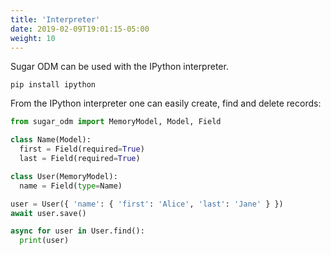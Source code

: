 ```yaml
---
title: 'Interpreter'
date: 2019-02-09T19:01:15-05:00
weight: 10
---
```


Sugar ODM can be used with the IPython interpreter.

```shell
pip install ipython
```

From the IPython interpreter one can easily create, find and delete records:
```python
from sugar_odm import MemoryModel, Model, Field

class Name(Model):
  first = Field(required=True)
  last = Field(required=True)

class User(MemoryModel):
  name = Field(type=Name)

user = User({ 'name': { 'first': 'Alice', 'last': 'Jane' } })
await user.save()

async for user in User.find():
  print(user)
```
